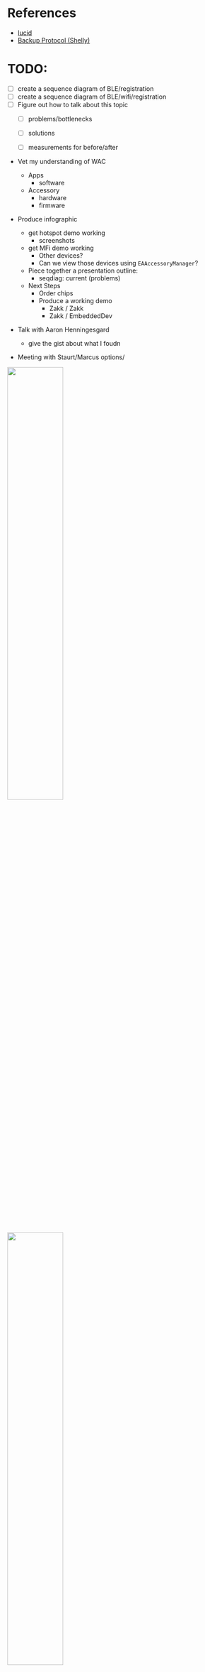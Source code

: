 
# References
* [lucid](https://lucid.app/lucidchart/797866a4-ea32-403b-bd42-ba4ca3908ad9/edit?page=0_0&invitationId=inv_ed9a1a1f-3abd-487d-9b4b-7f02997b6ff3#)
* [Backup Protocol (Shelly)](https://docs.google.com/document/d/1x6CGlYEG85FxmnuVGzJGrv0DQfuOAbJn0gxHwSPUEjg/edit#heading=h.a37kluqbp94r)

# TODO:
* [ ] create a sequence diagram of BLE/registration
* [ ] create a sequence diagram of BLE/wifi/registration
* [ ] Figure out how to talk about this topic
  * [ ] problems/bottlenecks
  * [ ] solutions
  * [ ] measurements for before/after


* Vet my understanding of WAC
  * Apps
    * software
  * Accessory
    * hardware
    * firmware
* Produce infographic
  * get hotspot demo working 
    * screenshots
  * get MFi demo working 
    * Other devices?
    * Can we view those devices using `EAAccessoryManager`?
  * Piece together a presentation outline:
    * seqdiag: current (problems)
  * Next Steps
    * Order chips
    * Produce a working demo
      * Zakk / Zakk
      * Zakk / EmbeddedDev




* Talk with Aaron Henningesgard
  * give the gist about what I foudn
* Meeting with Staurt/Marcus options/





<img src="https://github.com/hatch-baby/HatchSleep-iOS/assets/2229408/471f02a6-0d2a-47bd-abed-45d777200e18" width="50%">

<img src="" width="50%">

<img src="" width="50%">



```
![Finder_20231125142645@2x](
  
```



# Presentation Prep
## TODO
* Explain the problem that I'm trying to solve, and how it can potentially apply to other areas
  * What we solve
  * What we dont' solve
* Create Sequence Diagrams
  * Registration (as is)
  * Registration (as it could be)
* Extrapolating
  * Doesn't need to be Websockets, or no seccurity


## Quesions/Research
* [ ] BLE speed tranfer benchmarks
* [ ] Websockets speed tranfer benchmarks
* [ ] MFI & Android
* [ ] Will Hotspot permission prompt be shown everytime or once?
* [ ] Will local network prompt be shown everytime or once?
* [ ] (shelly) Can we join/use Hotspot at will when device offline or internet down?
* [ ] Network limitation (firewall, homekit firewall, etc...)



Just going to note here: I've been researching a problem similar to that of this meeting, but focused specifically for registration (Wifi and Cert transfer step). There could maybe be some overlap with the goals of this meeting. 

For our future products Apple's MFi's WAC (Wireless Accessory Configratation) but does require a chip. For existing products  we can do most of the same without the chip, sans quietly grabbing the user's WiFi credentials. TLDR these are based on WiFi/Bonjour and have a much higher bandwidth vs BLE, but also a different set of drawbacks.  

Again this is intended to solve a different problem, but there could be some overlap if we want to consider something on top of BLE